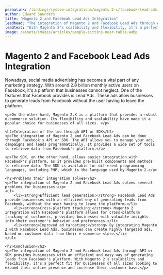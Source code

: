 ```yaml
---
permalink: /landings/system-integrations/magento-2-x/facebook-lead-ads
author: Edward Saunders
title: "Magento 2 and Facebook Lead Ads Integration"
leadhead: "The integration of Magento 2 and Facebook Lead Ads through API or SDK provides businesses with an efficient and easy way of generating leads from Facebook's platform"
leadtext: "With Magento 2's scalability and flexibility, it's a perfect fit for businesses of all sizes looking to expand their online presence and increase their customer base."
image: /assets/images/articles/people-sitting-near-table.webp
---
```

<div class="arttext">	<h1>Magento 2 and Facebook Lead Ads Integration</h1>
	<p>Nowadays, social media advertising has become a vital part of any marketing strategy. With around 2.8 billion monthly active users on Facebook, it's a platform that businesses cannot neglect. One of the features that Facebook provides is Lead Ads. These ads allow businesses to generate leads from Facebook without the user having to leave the platform. </p>

	<p>On the other hand, Magento 2.X is a platform that provides a robust e-commerce solution. Its flexibility and scalability have made it a popular choice for businesses of all sizes. </p>

	<h2>Integration of the two through API or SDK</h2>
	<p>The integration of Magento 2 and Facebook Lead Ads can be done through Facebook's API or SDK. The API allows you to manage your ads, campaigns and leads programmatically. It provides a wide set of tools to retrieve data from Facebook's platform.</p>

	<p>The SDK, on the other hand, allows easier integration with Facebook's platform, as it provides pre-built components and methods to retrieve data. The SDK is available for different programming languages, including PHP, which is the language used by Magento 2.</p>

	<h2>Problems their integration solves</h2>
	<p>The integration of Magento 2 and Facebook Lead Ads solves several problems for businesses:</p>
	<ul>
		<li><strong>Efficient lead generation:</strong> Facebook Lead Ads provide businesses with an efficient way of generating leads from Facebook, without the user having to leave the platform.</li>
		<li><strong>Cross-platform tracking:</strong> Magento 2 integration with Facebook's platform allows for cross-platform tracking of customers, providing businesses with valuable insights into their customer's behavior and preferences.</li>
		<li><strong>Improved ad targeting:</strong> By integrating Magento 2 with Facebook Lead Ads, businesses can create highly targeted ads, based on customer data from their e-commerce store.</li>
	</ul>
	
	<h2>Conclusion</h2>
	<p>The integration of Magento 2 and Facebook Lead Ads through API or SDK provides businesses with an efficient and easy way of generating leads from Facebook's platform. With Magento 2's scalability and flexibility, it's a perfect fit for businesses of all sizes looking to expand their online presence and increase their customer base.</p>
</div>